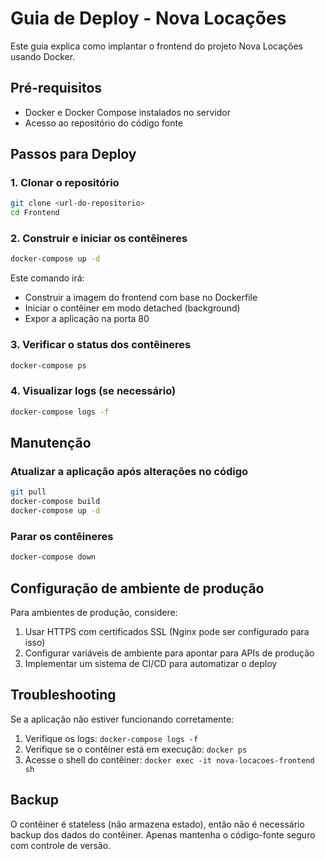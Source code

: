 # Guia de Deploy - Nova Locações

Este guia explica como implantar o frontend do projeto Nova Locações usando Docker.

## Pré-requisitos

- Docker e Docker Compose instalados no servidor
- Acesso ao repositório do código fonte

## Passos para Deploy

### 1. Clonar o repositório

```bash
git clone <url-do-repositorio>
cd Frontend
```

### 2. Construir e iniciar os contêineres

```bash
docker-compose up -d
```

Este comando irá:
- Construir a imagem do frontend com base no Dockerfile
- Iniciar o contêiner em modo detached (background)
- Expor a aplicação na porta 80

### 3. Verificar o status dos contêineres

```bash
docker-compose ps
```

### 4. Visualizar logs (se necessário)

```bash
docker-compose logs -f
```

## Manutenção

### Atualizar a aplicação após alterações no código

```bash
git pull
docker-compose build
docker-compose up -d
```

### Parar os contêineres

```bash
docker-compose down
```

## Configuração de ambiente de produção

Para ambientes de produção, considere:

1. Usar HTTPS com certificados SSL (Nginx pode ser configurado para isso)
2. Configurar variáveis de ambiente para apontar para APIs de produção
3. Implementar um sistema de CI/CD para automatizar o deploy

## Troubleshooting

Se a aplicação não estiver funcionando corretamente:

1. Verifique os logs: `docker-compose logs -f`
2. Verifique se o contêiner está em execução: `docker ps`
3. Acesse o shell do contêiner: `docker exec -it nova-locacoes-frontend sh`

## Backup

O contêiner é stateless (não armazena estado), então não é necessário backup dos dados do contêiner. Apenas mantenha o código-fonte seguro com controle de versão.
